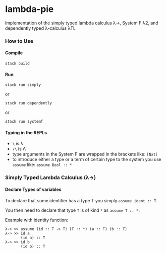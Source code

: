 # lambda-pie

Implementation of the simply typed lambda calculus λ->, System F λ2, and dependently typed λ-calculus λΠ.

### How to Use

#### Compile

```
stack build
```

#### Run

```
stack run simply
```

or

```
stack run dependently
```

or

```
stack run systemf
```

#### Typing in the REPLs
- `\` is λ
- `/\` is Λ
- type arguments in the System F are wrapped in the brackets like: `[Nat]`
- to introduce either a type or a term of certain type to the system you use `assume` like: `assume Bool :: *`

### Simply Typed Lambda Calculus (λ->)

#### Declare Types of variables

To declare that some identifier has a type T you simply `assume ident :: T`.

You then need to declare that type `T` is of kind `*` as `assume T :: *`.

Example with identity function:

```
λ-> >> assume (id :: T -> T) (T :: *) (a :: T) (b :: T)
λ-> >> id a
       (id a) :: T
λ-> >> id b
       (id b) :: T
```